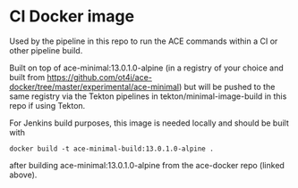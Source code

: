 # CI Docker image

Used by the pipeline in this repo to run the ACE commands within a CI or other pipeline build.

Built on top of ace-minimal:13.0.1.0-alpine (in a registry of your choice and built from 
https://github.com/ot4i/ace-docker/tree/master/experimental/ace-minimal)
but will be pushed to the same registry via the Tekton pipelines in tekton/minimal-image-build
in this repo if using Tekton.

For Jenkins build purposes, this image is needed locally and should be built with
```
docker build -t ace-minimal-build:13.0.1.0-alpine .
```
after building ace-minimal:13.0.1.0-alpine from the ace-docker repo (linked above).
